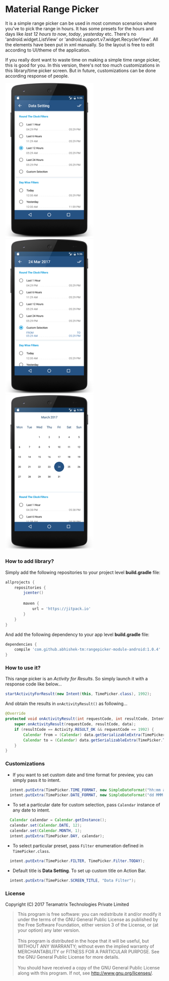 # Material Range Picker
It is a simple range picker can be used in most common scenarios where you've to pick the range in hours. It has some presets for the hours and days like _last 12 hours to now_, _today_, _yesterday_ etc. There's no 'android.widget.ListView' or 'android.support.v7.widget.RecyclerView'. All the elements have been put in xml manually. So the layout is free to edit according to UI/theme of the application.

If you really dont want to waste time on making a simple time range picker, this is good for you. In this version, there's not too much customizations in this library/time picker screen. But in future, customizations can be done according response of people.
<div>
<img src="/wiki/preset.png" width="280" alt="Presets"/>
<img src="/wiki/custom.png" width="280" alt="Custom Time Selection"/>
<img src="/wiki/calendar.png" width="280" alt="Custom Date Selection"/>
</div>


### How to add library?

Simply add the following repositories to your project level **build.gradle** file:

```groovy
allprojects {
    repositories {
        jcenter()

        maven {
            url = 'https://jitpack.io'
        }
    }
}
```

And add the following dependency to your app level **build.gradle** file:
```groovy
dependencies {
    compile 'com.github.abhishek-tm:rangepicker-module-android:1.0.4'
}
```

### How to use it?
This range picker is an _Activity for Results_. So simply launch it with a response code like below...

```java
startActivityForResult(new Intent(this, TimePicker.class), 1992);
```
And obtain the results in `onActivityResult()` as following...

```java
@Override
protected void onActivityResult(int requestCode, int resultCode, Intent data) {
    super.onActivityResult(requestCode, resultCode, data);
    if (resultCode == Activity.RESULT_OK && requestCode == 1992) {
        Calendar from = (Calendar) data.getSerializableExtra(TimePicker.FROM);
        Calendar to = (Calendar) data.getSerializableExtra(TimePicker.TO);
    }
}
```

### Customizations
* If you want to set custom date and time format for preview, you can simply pass it to intent.

```java
  intent.putExtra(TimePicker.TIME_FORMAT, new SimpleDateFormat("hh:mm a"));
  intent.putExtra(TimePicker.DATE_FORMAT, new SimpleDateFormat("dd MMM yyyy"));
```

* To set a particular date for custom selection, pass `Calendar` instance of any date to intent.
```java
  Calendar calendar = Calendar.getInstance();
  calendar.set(Calendar.DATE, 12);
  calendar.set(Calendar.MONTH, 1);
  intent.putExtra(TimePicker.DAY, calendar);
```

* To select particular preset, pass `Filter` enumeration defined in `TimePicker.class`. 
```java
  intent.putExtra(TimePicker.FILTER, TimePicker.Filter.TODAY);
```

* Default title is **Data Setting**. To set up custom title on Action Bar.
```java
  intent.putExtra(TimePicker.SCREEN_TITLE, "Data Filter");
```

### License
Copyright (C) 2017  Teramatrix Technologies Private Limited

> This program is free software: you can redistribute it and/or modify it under the terms of the GNU General Public License as published by the Free Software Foundation, either version 3 of the License, or (at your option) any later version.<br/><br/>
> This program is distributed in the hope that it will be useful, but WITHOUT ANY WARRANTY; without even the implied warranty of MERCHANTABILITY or FITNESS FOR A PARTICULAR PURPOSE.  See the GNU General Public License for more details.<br/><br/>
> You should have received a copy of the GNU General Public License along with this program.  If not, see <http://www.gnu.org/licenses/>.
